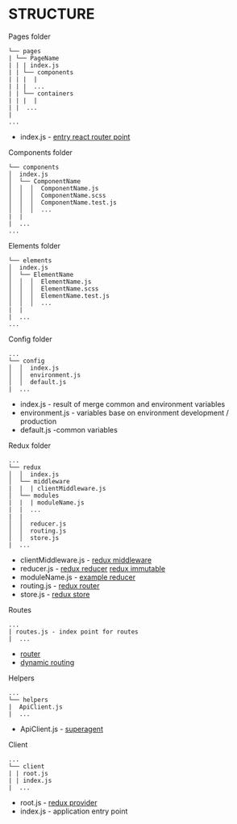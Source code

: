 # STRUCTURE

Pages folder
```
└── pages
| └── PageName
| | | index.js
| | └── components
| | |  |
| | |  ...
| | └── containers
| | |  |
| |  ...
|
...
```

* index.js - [entry react router point](https://github.com/ReactTraining/react-router/blob/v3/docs/guides/DynamicRouting.md)

Components folder
```
└── components
│  index.js
│  └── ComponentName
│  │  │  ComponentName.js
│  │  │  ComponentName.scss
│  │  │  ComponentName.test.js
│  │  │  ...
|  |
|  ...
...
```

Elements folder
```
└── elements
│  index.js
│  └── ElementName
│  │  │  ElementName.js
│  │  │  ElementName.scss
│  │  │  ElementName.test.js
│  │  │  ...
|  |
|  ...
...
```

Config folder
```
...
└── config
│  │  index.js
│  │  environment.js
│  │  default.js
|  ...
```

* index.js - result of merge common and environment variables
* environment.js - variables base on environment development / production
* default.js -common variables

Redux folder
```
...
└── redux
│  │  index.js
│  └── middleware
|  |  | clientMiddleware.js
│  └── modules
|  |  | moduleName.js
|  |  ...
|  |
│  │  reducer.js
│  │  routing.js
│  │  store.js
|  ...
```

* clientMiddleware.js - [redux middleware](http://redux.js.org/docs/advanced/Middleware.html)
* reducer.js - [redux reducer](http://redux.js.org/docs/basics/Reducers.html) [redux immutable](https://github.com/indexiatech/redux-immutablejs)
* moduleName.js - [example reducer](http://redux.js.org/docs/recipes/StructuringReducers.html)
* routing.js - [redux router](https://github.com/reactjs/react-router-redux)
* store.js - [redux store](http://redux.js.org/docs/api/Store.html)


Routes
```
...
| routes.js - index point for routes
|  ...
```

* [router](https://github.com/ReactTraining/react-router/tree/v3/docs)
* [dynamic routing](https://github.com/ReactTraining/react-router/blob/v3/docs/guides/DynamicRouting.md)

Helpers
```
...
└── helpers
|  ApiClient.js
|  ...
```

* ApiClient.js - [superagent](https://github.com/visionmedia/superagent)

Client
```
...
└── client
| | root.js
| | index.js
|  ...
```

* root.js - [redux provider](http://redux.js.org/docs/advanced/UsageWithReactRouter.html)
* index.js - application entry point

